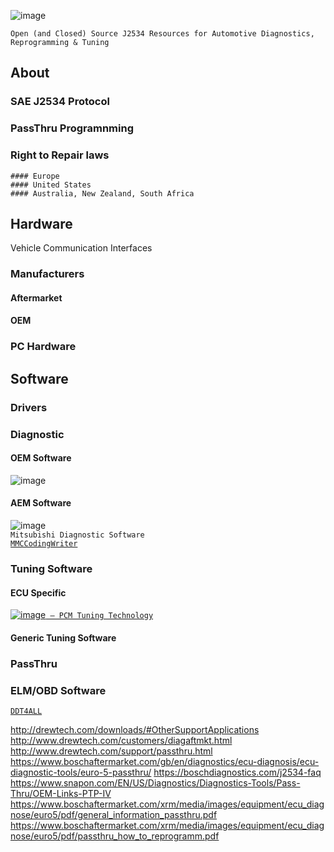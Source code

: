 ![image](https://user-images.githubusercontent.com/57064943/160246579-974bd701-993d-4f3b-b438-1af66ab9327c.png)

   `Open (and Closed) Source J2534 Resources for Automotive Diagnostics, Reprogramming & Tuning`

## About
  ### SAE J2534 Protocol
  ### PassThru Programnming
  ### Right to Repair laws
    #### Europe
    #### United States
    #### Australia, New Zealand, South Africa
    
## Hardware
Vehicle Communication Interfaces  
  ### Manufacturers
   #### Aftermarket
   #### OEM 
  ### PC Hardware

## Software
  
  ### Drivers
  ### Diagnostic
   #### OEM Software   
   ![image](https://user-images.githubusercontent.com/57064943/160247583-dfb5eb54-70f2-415b-810b-6da187de90cc.png)  
   

   #### AEM Software 
   ![image](https://user-images.githubusercontent.com/57064943/160247397-118620dd-bba4-4443-ae05-191846291a1e.png)  
   `Mitsubishi Diagnostic Software`  
       [`MMCCodingWriter`](https://forum.kolyandex.su/viewtopic.php?f=15&t=3) 
  ### Tuning Software
   #### ECU Specific  
   
   [![image](https://user-images.githubusercontent.com/57064943/160247672-f3568ee7-4d7b-428d-b914-4894a178538a.png)` — PCM Tuning Technology`](https://pcmtec.com)
   #### Generic Tuning Software  
  ### PassThru
  ### ELM/OBD Software 
  [`DDT4ALL`](https://github.com/cedricp/ddt4all)  
  
http://drewtech.com/downloads/#OtherSupportApplications
http://www.drewtech.com/customers/diagaftmkt.html
http://www.drewtech.com/support/passthru.html
https://www.boschaftermarket.com/gb/en/diagnostics/ecu-diagnosis/ecu-diagnostic-tools/euro-5-passthru/
https://boschdiagnostics.com/j2534-faq
https://www.snapon.com/EN/US/Diagnostics/Diagnostics-Tools/Pass-Thru/OEM-Links-PTP-IV
https://www.boschaftermarket.com/xrm/media/images/equipment/ecu_diagnose/euro5/pdf/general_information_passthru.pdf
https://www.boschaftermarket.com/xrm/media/images/equipment/ecu_diagnose/euro5/pdf/passthru_how_to_reprogramm.pdf
